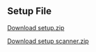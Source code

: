 ## Setup File

[Download setup.zip](https://drive.google.com/file/d/1qVvXAAdgR1wWRuyVMJjnI1PBwDTEROPt/view?usp=sharing)

[Download setup scanner.zip](https://drive.google.com/file/d/16iJcwBmFojtYfa8NOYzvjzNOILKDCd5m/view?usp=sharing)





